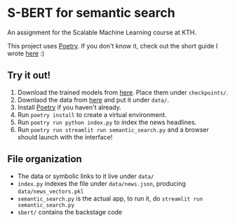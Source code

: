 # S-BERT for semantic search

An assignment for the Scalable Machine Learning course at KTH.

This project uses [Poetry](https://python-poetry.org/). If you don't know it, check out the short guide I wrote [here](https://github.com/malyvsen/instructions/blob/main/poetry.md) :)

## Try it out!

1. Download the trained models from [here](https://drive.google.com/file/d/1MYX2Ud4rRGskr2poUeAkf1nYCFe_wwo3/view). Place them under `checkpoints/`.
1. Downlaod the data from [here](https://www.kaggle.com/rmisra/news-category-dataset) and put it under `data/`.
1. Install [Poetry](https://python-poetry.org/) if you haven't already.
1. Run `poetry install` to create a virtual environment.
1. Run `poetry run python index.py` to index the news headlines.
1. Run `poetry run streamlit run semantic_search.py` and a browser should launch with the interface!

## File organization

- The data or symbolic links to it live under `data/`
- `index.py` indexes the file under `data/news.json`, producing `data/news_vectors.pkl`
- `semantic_search.py` is the actual app, to run it, do `streamlit run semantic_search.py`
- `sbert/` contains the backstage code
